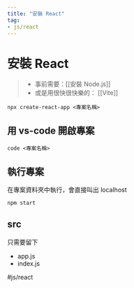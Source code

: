 ```yaml
---
title: "安裝 React"
tag: 
- js/react
---
```

# 安裝 React

>- 事前需要：[[安裝 Node.js]]
>- 或是用很快很快樂的： [[Vite]]
```shell
npx create-react-app <專案名稱>
```

## 用 vs-code 開啟專案
```shell
code <專案名稱>
```

## 執行專案
在專案資料夾中執行，會直接叫出 localhost
```shell
npm start
```
## src
只需要留下
- app.js
- index.js


#js/react 